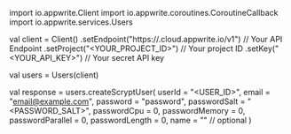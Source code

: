 import io.appwrite.Client
import io.appwrite.coroutines.CoroutineCallback
import io.appwrite.services.Users

val client = Client()
    .setEndpoint("https://<REGION>.cloud.appwrite.io/v1") // Your API Endpoint
    .setProject("<YOUR_PROJECT_ID>") // Your project ID
    .setKey("<YOUR_API_KEY>") // Your secret API key

val users = Users(client)

val response = users.createScryptUser(
    userId = "<USER_ID>",
    email = "email@example.com",
    password = "password",
    passwordSalt = "<PASSWORD_SALT>",
    passwordCpu = 0,
    passwordMemory = 0,
    passwordParallel = 0,
    passwordLength = 0,
    name = "<NAME>" // optional
)
